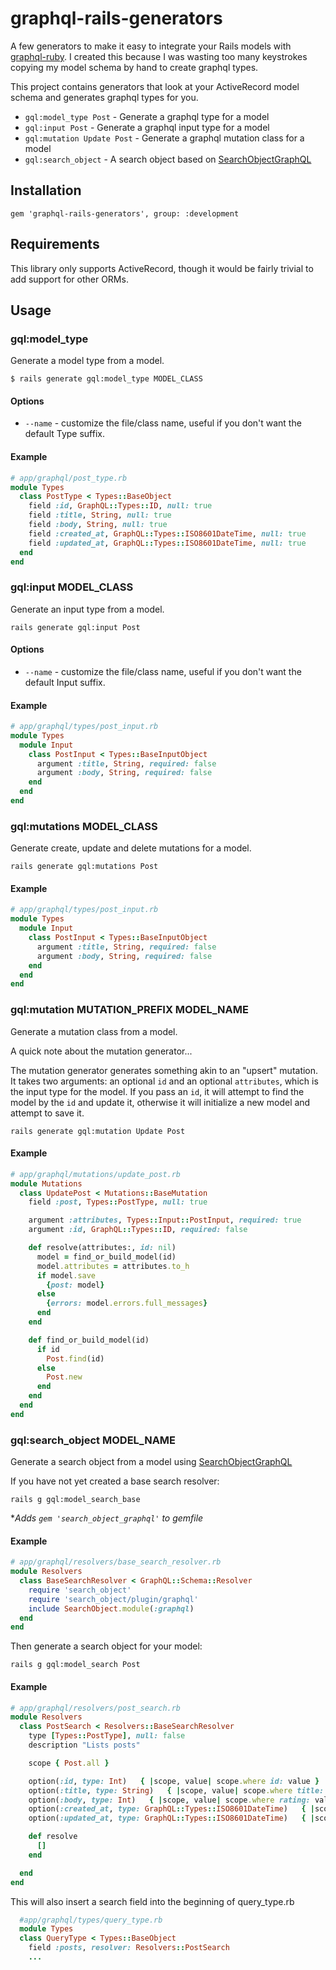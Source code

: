 # graphql-rails-generators

A few generators to make it easy to integrate your Rails models with [graphql-ruby](https://github.com/rmosolgo/graphql-ruby). I created this because I was wasting too many keystrokes copying my model schema by hand to create graphql types.

This project contains generators that look at your ActiveRecord model schema and generates graphql types for you.

- `gql:model_type Post` - Generate a graphql type for a model
- `gql:input Post` - Generate a graphql input type for a model
- `gql:mutation Update Post` - Generate a graphql mutation class for a model
- `gql:search_object` - A search object based on [SearchObjectGraphQL](https://github.com/RStankov/SearchObjectGraphQL)

## Installation

```
gem 'graphql-rails-generators', group: :development
```

## Requirements

This library only supports ActiveRecord, though it would be fairly trivial to add support for other ORMs.

## Usage

### gql:model_type

Generate a model type from a model.

```
$ rails generate gql:model_type MODEL_CLASS
```

#### Options

- `--name` - customize the file/class name, useful if you don't want the default Type suffix.

#### Example

```ruby
# app/graphql/post_type.rb
module Types
  class PostType < Types::BaseObject
    field :id, GraphQL::Types::ID, null: true
    field :title, String, null: true
    field :body, String, null: true
    field :created_at, GraphQL::Types::ISO8601DateTime, null: true
    field :updated_at, GraphQL::Types::ISO8601DateTime, null: true
  end
end
```

### gql:input MODEL_CLASS

Generate an input type from a model.

```
rails generate gql:input Post
```

#### Options

- `--name` - customize the file/class name, useful if you don't want the default Input suffix.

#### Example

```ruby
# app/graphql/types/post_input.rb
module Types
  module Input
    class PostInput < Types::BaseInputObject
      argument :title, String, required: false
      argument :body, String, required: false
    end
  end
end
```

### gql:mutations MODEL_CLASS

Generate create, update and delete mutations for a model.

```
rails generate gql:mutations Post
```

#### Example

```ruby
# app/graphql/types/post_input.rb
module Types
  module Input
    class PostInput < Types::BaseInputObject
      argument :title, String, required: false
      argument :body, String, required: false
    end
  end
end
```

### gql:mutation MUTATION_PREFIX MODEL_NAME

Generate a mutation class from a model.

A quick note about the mutation generator...

The mutation generator generates something akin to an "upsert" mutation. It takes two arguments: an optional `id` and an optional `attributes`, which is the input type for the model. If you pass an `id`, it will attempt to find the model by the `id` and update it, otherwise it will initialize a new model and attempt to save it.

```
rails generate gql:mutation Update Post
```

#### Example

```ruby
# app/graphql/mutations/update_post.rb
module Mutations
  class UpdatePost < Mutations::BaseMutation
    field :post, Types::PostType, null: true

    argument :attributes, Types::Input::PostInput, required: true
    argument :id, GraphQL::Types::ID, required: false

    def resolve(attributes:, id: nil)
      model = find_or_build_model(id)
      model.attributes = attributes.to_h
      if model.save
        {post: model}
      else
        {errors: model.errors.full_messages}
      end
    end

    def find_or_build_model(id)
      if id
        Post.find(id)
      else
        Post.new
      end
    end
  end
end
```

### gql:search_object MODEL_NAME

Generate a search object from a model using [SearchObjectGraphQL](https://github.com/RStankov/SearchObjectGraphQL)

If you have not yet created a base search resolver:

`rails g gql:model_search_base`

\*_Adds `gem 'search_object_graphql'` to gemfile_

#### Example

```ruby
# app/graphql/resolvers/base_search_resolver.rb
module Resolvers
  class BaseSearchResolver < GraphQL::Schema::Resolver
    require 'search_object'
    require 'search_object/plugin/graphql'
    include SearchObject.module(:graphql)
  end
end
```

Then generate a search object for your model:

`rails g gql:model_search Post`

#### Example

```ruby
# app/graphql/resolvers/post_search.rb
module Resolvers
  class PostSearch < Resolvers::BaseSearchResolver
    type [Types::PostType], null: false
    description "Lists posts"

    scope { Post.all }

    option(:id, type: Int)   { |scope, value| scope.where id: value }
    option(:title, type: String)   { |scope, value| scope.where title: value }
    option(:body, type: Int)   { |scope, value| scope.where rating: value }
    option(:created_at, type: GraphQL::Types::ISO8601DateTime)   { |scope, value| scope.where created_at: value }
    option(:updated_at, type: GraphQL::Types::ISO8601DateTime)   { |scope, value| scope.where updated_at: value }

    def resolve
      []
    end

  end
end
```

This will also insert a search field into the beginning of query_type.rb

```ruby
  #app/graphql/types/query_type.rb
  module Types
  class QueryType < Types::BaseObject
    field :posts, resolver: Resolvers::PostSearch
    ...
```
